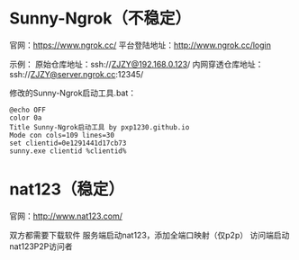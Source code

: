 # Sunny-Ngrok（不稳定）

官网：https://www.ngrok.cc/
平台登陆地址：http://www.ngrok.cc/login


示例：
原始仓库地址：ssh://ZJZY@192.168.0.123/
内网穿透仓库地址：ssh://ZJZY@server.ngrok.cc:12345/


修改的Sunny-Ngrok启动工具.bat：
```
@echo OFF
color 0a
Title Sunny-Ngrok启动工具 by pxp1230.github.io
Mode con cols=109 lines=30
set clientid=0e1291441d17cb73
sunny.exe clientid %clientid%
```





# nat123（稳定）

官网：http://www.nat123.com/

双方都需要下载软件
服务端启动nat123，添加全端口映射（仅p2p）
访问端启动nat123P2P访问者























